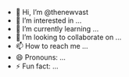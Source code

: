 - 👋 Hi, I’m @thenewvast
- 👀 I’m interested in ...
- 🌱 I’m currently learning ...
- 💞️ I’m looking to collaborate on ...
- 📫 How to reach me ...
- 😄 Pronouns: ...
- ⚡ Fun fact: ...

<!---
thenewvast/thenewvast is a ✨ special ✨ repository because its `README.md` (this file) appears on your GitHub profile.
You can click the Preview link to take a look at your changes.
--->
